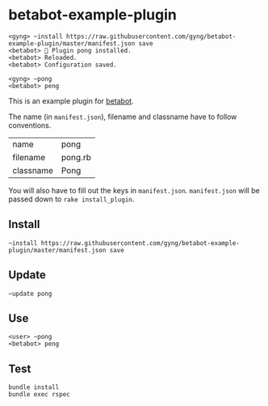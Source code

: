 # betabot-example-plugin

```
<gyng> ~install https://raw.githubusercontent.com/gyng/betabot-example-plugin/master/manifest.json save
<betabot> 🎉 Plugin pong installed.
<betabot> Reloaded.
<betabot> Configuration saved.

<gyng> ~pong
<betabot> peng
```

This is an example plugin for [betabot](https://github.com/gyng/betabot/).

The name (in `manifest.json`), filename and classname have to follow conventions.

|||
|-|-|
|name|pong|
|filename|pong.rb|
|classname|Pong|

You will also have to fill out the keys in `manifest.json`. `manifest.json` will be passed down to `rake install_plugin`.

## Install

```
~install https://raw.githubusercontent.com/gyng/betabot-example-plugin/master/manifest.json save
```

## Update

```
~update pong
```

## Use

```
<user> ~pong
<betabot> peng
```

## Test

```
bundle install
bundle exec rspec
```
